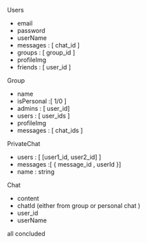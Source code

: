 

Users
- email
- password
- userName
- messages : [ chat_id ]
- groups : [ group_id ]
- profileImg 
- friends : [ user_id ]

Group 
- name
- isPersonal :[ 1/0 ]
- admins : [ user_id]
- users : [ user_ids ]
- profileImg
- messages : [ chat_ids ]

PrivateChat
- users : [ [user1_id, user2_id] ]
- messages :[ { message_id , userId }]
- name : string 

Chat
- content
- chatId (either from group or personal chat )
- user_id
- userName

all concluded

 



